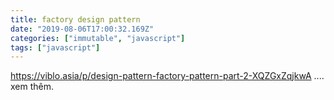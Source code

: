 ```yaml
---
title: factory design pattern 
date: "2019-08-06T17:00:32.169Z"
categories: ["immutable", "javascript"]
tags: ["javascript"]
---
```

https://viblo.asia/p/design-pattern-factory-pattern-part-2-XQZGxZqjkwA
.... xem thêm.